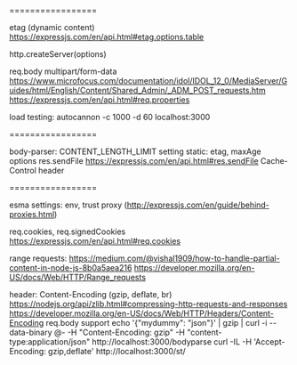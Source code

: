 
=================

etag (dynamic content) https://expressjs.com/en/api.html#etag.options.table

http.createServer(options)

req.body multipart/form-data
  https://www.microfocus.com/documentation/idol/IDOL_12_0/MediaServer/Guides/html/English/Content/Shared_Admin/_ADM_POST_requests.htm
  https://expressjs.com/en/api.html#req.properties



load testing: autocannon -c 1000 -d 60 localhost:3000


=================

body-parser: CONTENT_LENGTH_LIMIT setting
static: etag, maxAge options
res.sendFile https://expressjs.com/en/api.html#res.sendFile
Cache-Control header

=================

esma settings: env, trust proxy (http://expressjs.com/en/guide/behind-proxies.html)

req.cookies, req.signedCookies https://expressjs.com/en/api.html#req.cookies

range requests: https://medium.com/@vishal1909/how-to-handle-partial-content-in-node-js-8b0a5aea216 https://developer.mozilla.org/en-US/docs/Web/HTTP/Range_requests

header: Content-Encoding (gzip, deflate, br)
  https://nodejs.org/api/zlib.html#compressing-http-requests-and-responses
  https://developer.mozilla.org/en-US/docs/Web/HTTP/Headers/Content-Encoding
  req.body support
  echo '{"mydummy": "json"}' | gzip | curl -i --data-binary @- -H "Content-Encoding: gzip" -H "content-type:application/json" http://localhost:3000/bodyparse
  curl -IL -H 'Accept-Encoding: gzip,deflate' http://localhost:3000/st/